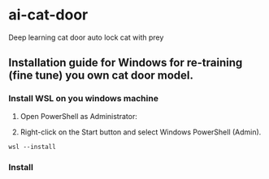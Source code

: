 # ai-cat-door
Deep learning cat door auto lock cat with prey

## Installation guide for Windows for re-training (fine tune) you own cat door model.
### Install WSL on you windows machine
1. Open PowerShell as Administrator:

2. Right-click on the Start button and select Windows PowerShell (Admin).

```
wsl --install
```
### Install
